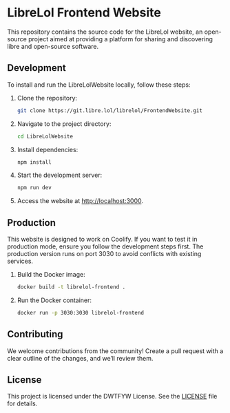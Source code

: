 # LibreLol Frontend Website

This repository contains the source code for the LibreLol website, an open-source project aimed at providing a platform for sharing and discovering libre and open-source software.

## Development

To install and run the LibreLolWebsite locally, follow these steps:

1. Clone the repository:
    ```bash
    git clone https://git.libre.lol/librelol/FrontendWebsite.git
    ```
2. Navigate to the project directory:
    ```bash
    cd LibreLolWebsite
    ```
3. Install dependencies:
    ```bash
    npm install
    ```
4. Start the development server:
    ```bash
    npm run dev
    ```
5. Access the website at [http://localhost:3000](http://localhost:3000).

## Production

This website is designed to work on Coolify. If you want to test it in production mode, ensure you follow the development steps first. The production version runs on port 3030 to avoid conflicts with existing services.

1. Build the Docker image:
    ```bash
    docker build -t librelol-frontend .
    ```
2. Run the Docker container:
    ```bash
    docker run -p 3030:3030 librelol-frontend
    ```

## Contributing

We welcome contributions from the community! Create a pull request with a clear outline of the changes, and we’ll review them.

## License

This project is licensed under the DWTFYW License. See the [LICENSE](LICENSE) file for details.
